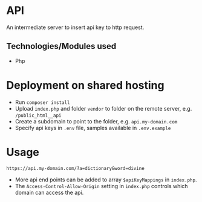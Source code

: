 # API

An intermediate server to insert api key to http request.


## Technologies/Modules used

* Php


# Deployment on shared hosting

* Run `composer install`
* Upload `index.php` and folder `vendor` to folder on the remote server, e.g. `/public_html__api`
* Create a subdomain to point to the folder, e.g. `api.my-domain.com`
* Specify api keys in `.env` file, samples available in `.env.example`


# Usage

  ```
  https://api.my-domain.com/?a=dictionary&word=divine
  ```

* More api end points can be added to array `$apiKeyMappings` in `index.php`.
* The `Access-Control-Allow-Origin` setting in `index.php` controls which domain can access the api.